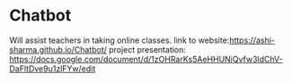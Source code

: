 # Chatbot
Will assist teachers in taking online classes.
link to website:https://ashi-sharma.github.io/Chatbot/
project presentation:
https://docs.google.com/document/d/1zOHRarKs5AeHHUNiQvfw3ldChV-DaFltDve9u1zlFYw/edit
